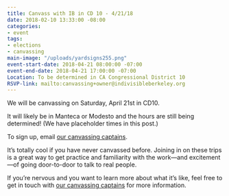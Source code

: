 ```yaml
---
title: Canvass with IB in CD 10 - 4/21/18
date: 2018-02-10 13:33:00 -08:00
categories:
- event
tags:
- elections
- canvassing
main-image: "/uploads/yardsigns255.png"
event-start-date: 2018-04-21 08:00:00 -07:00
event-end-date: 2018-04-21 17:00:00 -07:00
Location: To be determined in CA Congressional District 10
RSVP-link: mailto:canvassing+owner@indivisibleberkeley.org
---
```


We will be canvassing on Saturday, April 21st in CD10. 

It will likely be in Manteca or Modesto and the hours are still being determined! (We have placeholder times in this post.) 

To sign up, email [our canvassing captains](mailto:canvassing+owner@indivisibleberkeley.org). 

It’s totally cool if you have never canvassed before.  Joining in on these trips is a great way to get practice and familiarity with the work—and excitement—of going door-to-door to talk to real people. 

If you’re nervous and you want to learn more about what it’s like, feel free to get in touch with [our canvassing captains](mailto:canvassing+owner@indivisibleberkeley.org) for more information.

